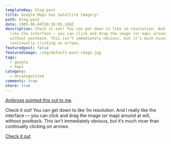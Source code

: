 ```yaml
---
templateKey: blog-post
title: Google Maps has Satellite Imagery!
path: blog-post
date: 2005-06-04T20:26:05.168Z
description: Check it out! You can get down to like 1m resolution. And I really
  like the interface — you can click and drag the image (or map) around at will,
  without postback. This isn’t immediately obvious, but it’s much nicer than
  continually clicking on arrows.
featuredpost: false
featuredimage: /img/default-post-image.jpg
tags:
  - google
  - maps
category:
  - Uncategorized
comments: true
share: true
---
```

<!--StartFragment-->

[Ambrose pointed this out to me](http://dotnettemplar.net/PermaLink,guid,f96476ba-ad53-4270-8ecf-fdb1f096891b.aspx).

Check it out! You can get down to like 1m resolution. And I really like the interface — you can click and drag the image (or map) around at will, without postback. This isn’t immediately obvious, but it’s much nicer than continually clicking on arrows.

[Check it out](http://maps.google.com/)

<!--EndFragment-->